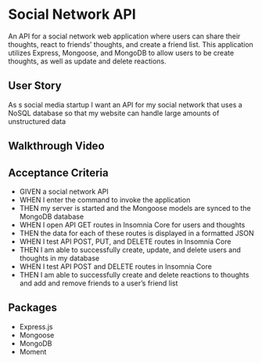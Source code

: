 # Social Network API

An API for a social network web application where users can share their thoughts, react to friends’ thoughts, and create a friend list. This application utilizes Express, Mongoose, and MongoDB to allow users to be create thoughts, as well as update and delete reactions.

## User Story

As s social media startup
I want an API for my social network that uses a NoSQL database so that my website can handle large amounts of unstructured data

## Walkthrough Video

<link>

## Acceptance Criteria

- GIVEN a social network API
- WHEN I enter the command to invoke the application
- THEN my server is started and the Mongoose models are synced to the MongoDB database
- WHEN I open API GET routes in Insomnia Core for users and thoughts
- THEN the data for each of these routes is displayed in a formatted JSON
- WHEN I test API POST, PUT, and DELETE routes in Insomnia Core
- THEN I am able to successfully create, update, and delete users and thoughts in my database
- WHEN I test API POST and DELETE routes in Insomnia Core
- THEN I am able to successfully create and delete reactions to thoughts and add and remove friends to a user’s friend list

## Packages

- Express.js
- Mongoose
- MongoDB
- Moment
